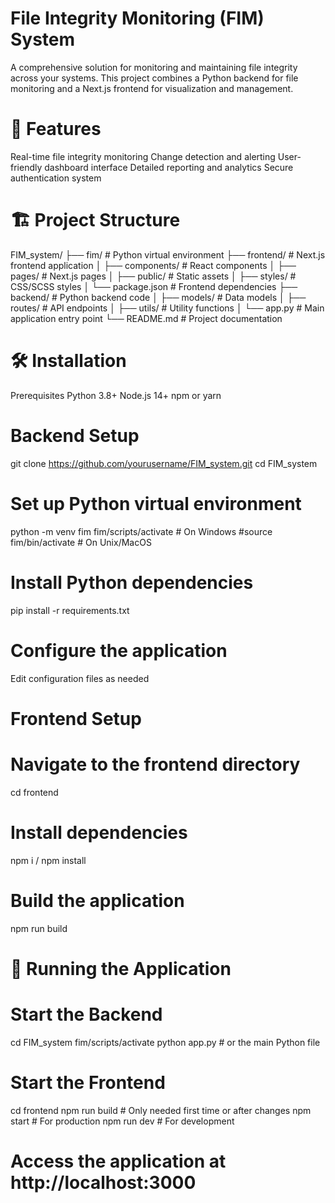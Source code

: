 # File Integrity Monitoring (FIM) System
A comprehensive solution for monitoring and maintaining file integrity across your systems. This project combines a Python backend for file monitoring and a Next.js frontend for visualization and management.

# 🚀 Features
Real-time file integrity monitoring
Change detection and alerting
User-friendly dashboard interface
Detailed reporting and analytics
Secure authentication system


# 🏗️ Project Structure
FIM_system/
├── fim/                  # Python virtual environment
├── frontend/             # Next.js frontend application
│   ├── components/       # React components
│   ├── pages/            # Next.js pages
│   ├── public/           # Static assets
│   ├── styles/           # CSS/SCSS styles
│   └── package.json      # Frontend dependencies
├── backend/              # Python backend code
│   ├── models/           # Data models
│   ├── routes/           # API endpoints
│   ├── utils/            # Utility functions
│   └── app.py            # Main application entry point
└── README.md             # Project documentation


# 🛠️ Installation
Prerequisites
Python 3.8+
Node.js 14+
npm or yarn



# Backend Setup
git clone https://github.com/yourusername/FIM_system.git
cd FIM_system


# Set up Python virtual environment
python -m venv fim
fim/scripts/activate  # On Windows
 #source fim/bin/activate  # On Unix/MacOS

# Install Python dependencies
pip install -r requirements.txt

# Configure the application
Edit configuration files as needed


# Frontend Setup

# Navigate to the frontend directory
cd frontend

# Install dependencies
npm i / npm install

# Build the application
npm run build



# 🚀 Running the Application

# Start the Backend
cd FIM_system
fim/scripts/activate
python app.py  # or the main Python file

# Start the Frontend
cd frontend
npm run build  # Only needed first time or after changes
npm start      # For production
npm run dev    # For development

# Access the application at http://localhost:3000